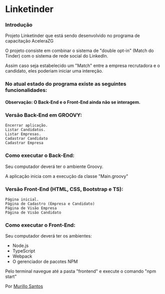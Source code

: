 # Linketinder

### Introdução

Projeto Linketinder que está sendo desenvolvido no programa de capacitação AceleraZG

O projeto consiste em combinar o sistema de "double opt-in" (Match do Tinder) com o sistema de rede social do LinkedIn.

Assim caso seja estabelecido um "Match" entre a empresa recrutadora e o candidato, eles poderiam iniciar uma intereção.

### No atual estado do programa existe as seguintes funcionalidades:

#### Observação: O Back-End e o Front-End ainda não se interagem.

### Versão Back-End em GROOVY:

    Encerrar aplicação.
    Listar Candidatos.
    Listar Empresas.
    Cadastrar Candidato
    Cadastrar Empresa

### Como executar o Back-End:

Seu computador deverá ter o ambiente Groovy.

A aplicação inicia com a execução da classe "Main.groovy"

### Versão Front-End (HTML, CSS, Bootstrap e TS):

    Página inicial.
    Página de Cadastro (Empresa e Candidato)
    Página de Visão Empresa
    Página de Visão Candidato

### Como executar o Front-End:

Seu computador deverá ter os ambientes:

* Node.js
* TypeScript
* Webpack
* O gerenciador de pacotes NPM

Pelo terminal navegue até a pasta "frontend" e execute o comando "npm start"

Por [Murillo Santos](https://br.linkedin.com/in/murillo-santos-6a179a1b8)